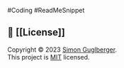 #Coding #ReadMeSnippet 
## 📝 [[License]]

Copyright © 2023 [Simon Guglberger](https://github.com/sxmon17).</br>
This project is [MIT](https://github.com/Sxmon17/png-texter/blob/main/LICENSE.md) licensed.
